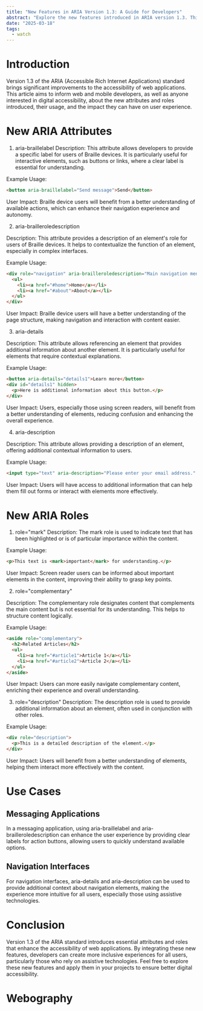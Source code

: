 ```yaml
---
title: "New Features in ARIA Version 1.3: A Guide for Developers"
abstract: "Explore the new features introduced in ARIA version 1.3. This article provides practical examples and explains how these enhancements improve web application accessibility for all users."
date: "2025-03-18"
tags:
  - watch
---
```


# Introduction
Version 1.3 of the ARIA (Accessible Rich Internet Applications) standard brings significant improvements to the accessibility of web applications. This article aims to inform web and mobile developers, as well as anyone interested in digital accessibility, about the new attributes and roles introduced, their usage, and the impact they can have on user experience.

# New ARIA Attributes

1. aria-braillelabel
Description: This attribute allows developers to provide a specific label for users of Braille devices. It is particularly useful for interactive elements, such as buttons or links, where a clear label is essential for understanding.

Example Usage:

```html
<button aria-braillelabel="Send message">Send</button>
```

User Impact: Braille device users will benefit from a better understanding of available actions, which can enhance their navigation experience and autonomy.

2. aria-brailleroledescription

Description: This attribute provides a description of an element's role for users of Braille devices. It helps to contextualize the function of an element, especially in complex interfaces.

Example Usage:

```html
<div role="navigation" aria-brailleroledescription="Main navigation menu">
  <ul>
    <li><a href="#home">Home</a></li>
    <li><a href="#about">About</a></li>
  </ul>
</div>
```

User Impact: Braille device users will have a better understanding of the page structure, making navigation and interaction with content easier.

3. aria-details

Description: This attribute allows referencing an element that provides additional information about another element. It is particularly useful for elements that require contextual explanations.

Example Usage:

```html
<button aria-details="details1">Learn more</button>
<div id="details1" hidden>
  <p>Here is additional information about this button.</p>
</div>
```

User Impact: Users, especially those using screen readers, will benefit from a better understanding of elements, reducing confusion and enhancing the overall experience.

4. aria-description

Description: This attribute allows providing a description of an element, offering additional contextual information to users.

Example Usage:

```html
<input type="text" aria-description="Please enter your email address." />
```

User Impact: Users will have access to additional information that can help them fill out forms or interact with elements more effectively.

# New ARIA Roles

1. role="mark"
Description: The mark role is used to indicate text that has been highlighted or is of particular importance within the content.

Example Usage:

```html
<p>This text is <mark>important</mark> for understanding.</p>
```

User Impact: Screen reader users can be informed about important elements in the content, improving their ability to grasp key points.

2. role="complementary"

Description: The complementary role designates content that complements the main content but is not essential for its understanding. This helps to structure content logically.

Example Usage:

```html
<aside role="complementary">
  <h2>Related Articles</h2>
  <ul>
    <li><a href="#article1">Article 1</a></li>
    <li><a href="#article2">Article 2</a></li>
  </ul>
</aside>
```

User Impact: Users can more easily navigate complementary content, enriching their experience and overall understanding.

3. role="description"
Description: The description role is used to provide additional information about an element, often used in conjunction with other roles.

Example Usage:

```html
<div role="description">
  <p>This is a detailed description of the element.</p>
</div>
```

User Impact: Users will benefit from a better understanding of elements, helping them interact more effectively with the content.

# Use Cases

## Messaging Applications
In a messaging application, using aria-braillelabel and aria-brailleroledescription can enhance the user experience by providing clear labels for action buttons, allowing users to quickly understand available options.

## Navigation Interfaces
For navigation interfaces, aria-details and aria-description can be used to provide additional context about navigation elements, making the experience more intuitive for all users, especially those using assistive technologies.

# Conclusion
Version 1.3 of the ARIA standard introduces essential attributes and roles that enhance the accessibility of web applications. By integrating these new features, developers can create more inclusive experiences for all users, particularly those who rely on assistive technologies. Feel free to explore these new features and apply them in your projects to ensure better digital accessibility.

# Webography